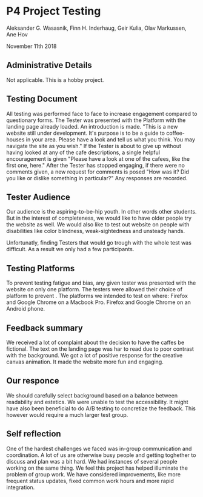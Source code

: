 # P4 Project Testing

Aleksander G. Wasasnik, Finn H. Inderhaug, Geir Kulia, Olav Markussen, Ane Hov

November 11th 2018

## Administrative Details

Not applicable. This is a hobby project.

## Testing Document

All testing was performed face to face to increase engagement compared to questionary forms. The Tester was presented with the Platform with the landing page already loaded. An introduction is made. "This is a new website still under development. It's purpose is to be a guide to coffee-houses in your area. Please have a look and tell us what you think. You may navigate the site as you wish." If the Tester is about to give up without having looked at any of the cafe descriptions, a single helpful encouragement is given "Please have a look at one of the cafees, like the first one, here." After the Tester has stopped engaging, if there were no comments given, a new request for comments is posed "How was it? Did you like or dislike something in particular?" Any responses are recorded.

## Tester Audience

Our audience is the aspiring-to-be-hip youth. In other words other students. But in the interest of completeness, we would like to have older people try the website as well. We would also like to test out website on people with disabilities like color blindness, weak-sightedness and unsteady hands.

Unfortunatly, finding Testers that would go trough with the whole test was difficult. As a result we only had a few participants.

##  Testing Platforms

To prevent testing fatigue and bias, any given tester was presented with the website on only one platform. The testers were allowed their choice of platform to prevent . The platforms we intended to test on where: Firefox and Google Chrome on a Macbook Pro. Firefox and Google Chrome on an Android phone.

## Feedback summary

We received a lot of complaint about the decision to have the caffes be fictional. The text on the landing page was har to read due to poor contrast with the background. We got a lot of positive response for the creative canvas animation. It made the website more fun and engaging.

## Our responce

We should carefully select background based on a balance between readability and estetics. We were unable to test the accessibility. It might have also been beneficial to do A/B testing to concretize the feedback. This however would require a much larger test group.

## Self reflection

One of the hardest challenges we faced was in-group communication and coordination. A lot of us are otherwise busy people and getting toghether to discuss and plan was a bit hard. We had instances of several people working on the same thing. We feel this project has helped illuminate the problem of group work. We have considered improvements, like more frequent status updates, fixed common work hours and more rapid integration.